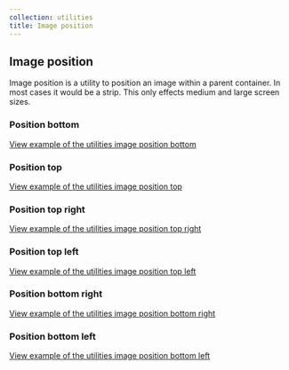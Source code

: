 ```yaml
---
collection: utilities
title: Image position
---
```


## Image position

Image position is a utility to position an image within a parent container. In
most cases it would be a strip. This only effects medium and large screen sizes.

### Position bottom

<a href="https://vanilla-framework.github.io/vanilla-brochure-theme/examples/utilities/image-position/bottom/"
  class="js-example">
  View example of the utilities image position bottom
</a>

### Position top

<a href="https://vanilla-framework.github.io/vanilla-brochure-theme/examples/utilities/image-position/top/"
  class="js-example">
  View example of the utilities image position top
</a>

### Position top right

<a href="https://vanilla-framework.github.io/vanilla-brochure-theme/examples/utilities/image-position/top-right/"
  class="js-example">
  View example of the utilities image position top right
</a>

### Position top left

<a href="https://vanilla-framework.github.io/vanilla-brochure-theme/examples/utilities/image-position/top-left/"
  class="js-example">
  View example of the utilities image position top left
</a>

### Position bottom right

<a href="https://vanilla-framework.github.io/vanilla-brochure-theme/examples/utilities/image-position/bottom-right/"
  class="js-example">
  View example of the utilities image position bottom right
</a>

### Position bottom left

<a href="https://vanilla-framework.github.io/vanilla-brochure-theme/examples/utilities/image-position/bottom-left/"
  class="js-example">
  View example of the utilities image position bottom left
</a>
